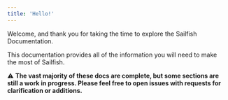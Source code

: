 ```yaml
---
title: 'Hello!'
---
```


Welcome, and thank you for taking the time to explore the Sailfish Documentation.

This documentation provides all of the information you will need to make the most of Sailfish.

⚠️ __The vast majority of these docs are complete, but some sections are still a work in progress. Please feel free to open issues with requests for clarification or additions.__
